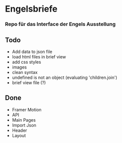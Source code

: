 # Engelsbriefe

### Repo für das Interface der Engels Ausstellung

## Todo

* Add data to json file
* load html files in brief view
* add css styles
* images
* clean syntax
* undefined is not an object (evaluating 'children.join')
* brief view file (?)

## Done

* Framer Motion
* API
* Main Pages
* Import Json
* Header
* Layout